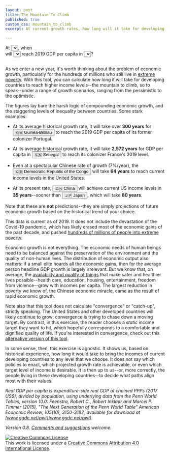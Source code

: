```yaml
---
layout: post
title: The Mountain To Climb
published: true
custom_css: mountain_to_climb
excerpt: At current growth rates, how long will it take for developing countries to catch up to the rich world?

---
```


<div id="toolbar">
<div id="interface">
	At <select id = "growthRates" ></select>, when <br />
 	will <select id="selectCountry"></select> 
	reach 2019 GDP per capita in
	<select id="catchupCountry"></select>?
</div>
<div id="projection"></div>
</div>
<div style="clear: both; margin-bottom: 2em;"></div>
<div id="forecasts"></div>

As we enter a new year, it's worth thinking about the problem of economic growth, particularly for the hundreds of millions who still live in [extreme poverty](https://ourworldindata.org/extreme-poverty). With this tool, you can calculate how long it will take for developing countries to reach higher income levels--the mountain to climb, so to speak--under a range of growth scenarios, ranging from the pessimistic to the optimistic.

The figures lay bare the harsh logic of compounding economic growth, and the staggering levels of inequality between countries. Some stark examples:

* At its average historical growth rate, it will take over **300 years** for <button value="Guinea-Bissau" id="example">🇬🇼 Guinea-Bissau</button> to reach the 2019 GDP per capita of its former colonizer Portugal.

* At its average historical growth rate, it will take **2,572 years** for GDP per capita in <button value="Senegal" id="example">🇸🇳 Senegal</button> to reach its colonizer France's 2019 level. 

* Even at a spectacular Chinese rate of growth (7%/year), the <button value="the D.R. Congo" id="example">🇨🇩 Democratic Republic of the Congo</button> will take **64 years** to reach current income levels in the United States.

* At its present rate, <button value="China" id="example">🇨🇳 China</button> will achieve current US income levels in **35 years**--sooner than <button value="Japan" id="example">🇯🇵 Japan</button>, which will take **80 years**.

Note that these are **not** predictions--they are simply projections of future economic growth based on the historical trend of your choice.

This data is current as of 2019. It does not include the devastation of the Covid-19 pandemic, which has likely erased most of the economic gains of the past decade, and pushed [hundreds of millions of people into extreme poverty](https://www.theguardian.com/global-development/2021/feb/03/decades-of-progress-on-extreme-poverty-now-in-reverse-due-to-covid).

Economic growth is not everything. The economic needs of human beings need to be balanced against the preservation of the environment and the quality of non-human lives. The distribution of economic output also matters: if a small elite hoards all the economic gains, then for the average person headline GDP growth is largely irrelevant. But we know that, on average, the [availability and quality of things](https://ourworldindata.org/what-is-economic-growth) that make safer and healthier lives possible--health care, education, housing, entertainment, freedom from violence--grow with incomes per capita. The largest reduction in poverty we know of, the Chinese economic miracle, came as the result of rapid economic growth. 

Note also that this tool does not calculate "convergence" or "catch-up", strictly speaking. The United States and other developed countries will likely continue to grow; convergence is trying to chase down a moving target. By contrast, in this exercise, the reader chooses a _static_ income target they want to hit, which hopefully corresponds to a comfortable and dignified quality of life. If you're interested in convergence, check out this [alternative version of this tool](/mountain_to_climb_convergence/).

In some sense, then, this exercise is agnostic. It shows us, based on historical experience, how long it would take to bring the incomes of current developing countries to any level that we choose. It does not say which policies to enact, which projected growth rate is achievable, or even which target level of income is desirable. It is then up to us--or, more correctly, the people living in these developing countries--to decide what paths align most with their values.


_Real GDP per capita is expenditure-side real GDP at chained PPPs (2017 US$), divided by population, using underlying data from the Penn World Tables, version 10.0: Feenstra, Robert C., Robert Inklaar and Marcel P. Timmer (2015), "The Next Generation of the Penn World Table" American Economic Review, 105(10), 3150-3182, available for download at [www.ggdc.net/pwt](www.ggdc.net/pwt)_.

_Version 0.8. [Comments and suggestions](https://twitter.com/oliverwkim) welcome._

<a rel="license" href="http://creativecommons.org/licenses/by/4.0/"><img alt="Creative Commons License" style="border-width:0" src="https://i.creativecommons.org/l/by/4.0/88x31.png" /></a><br />This work is licensed under a <a rel="license" href="http://creativecommons.org/licenses/by/4.0/">Creative Commons Attribution 4.0 International License</a>.

<script src="https://d3js.org/d3.v4.js"></script>
<script src="https://d3js.org/d3-scale-chromatic.v1.min.js"></script>
<script src="/assets/mountain_to_climb/mountain_to_climb.js"></script>



